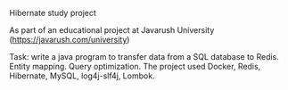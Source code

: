Hibernate study project

As part of an educational project at Javarush University (https://javarush.com/university)

Task: write a java program to transfer data from a SQL database to Redis. Entity mapping. Query optimization.
The project used Docker, Redis, Hibernate, MySQL, log4j-slf4j, Lombok.